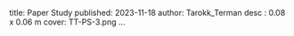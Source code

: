 title: Paper Study
published: 2023-11-18
author: Tarokk_Terman
desc : 0.08 x 0.06 m
cover: TT-PS-3.png
...







